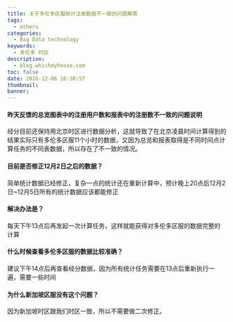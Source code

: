 ```yaml
---
title: 关于多伦多区服统计注册数据不一致的问题解答
tags:
  - others
categories:
  - Big Data technology
keywords:
  - 多伦多 时区
description:
  - blog.whichmyhouse.com
toc: false
date: 2016-12-06 16:38:57
thumbnail:
banner:
---
```


#### 昨天反馈的总览图表中的注册用户数和报表中的注册数不一致的问题说明
经分目前还保持用北京时区进行数据分析，这就导致了在北京凌晨时间计算得到的结果实际只有多伦多区服11个小时的数据，又因为总览和报表取得是不同时间点计算任务的不同表数据，所以存在了不一致的情况。

#### 目前是否修正12月2日之后的数据？
简单统计数据已经修正，复杂一点的统计还在重新计算中，预计晚上20点后12月2日~12月5日所有的统计数据应该都能修正

#### 解决办法是？
每天下午13点后再发起一次计算任务，这样就能获得对多伦多区服的数据完整的计算

#### 什么时候查看多伦多区服的数据比较准确？
建议下午14点后再查看经分数据，因为所有统计任务需要在13点后重新执行一遍，需要一些时间

#### 为什么新加坡区服没有这个问题？
因为新加坡时区跟我们时区一致，所以不需要做二次修正。